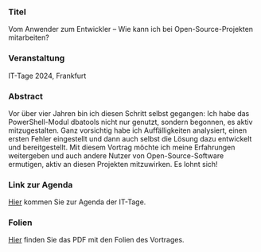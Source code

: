 ### Titel

Vom Anwender zum Entwickler – Wie kann ich bei Open-Source-Projekten mitarbeiten? 

### Veranstaltung

IT-Tage 2024, Frankfurt

### Abstract

Vor über vier Jahren bin ich diesen Schritt selbst gegangen: Ich habe das PowerShell-Modul dbatools nicht nur genutzt, sondern begonnen, es aktiv mitzugestalten. Ganz vorsichtig habe ich Auffälligkeiten analysiert, einen ersten Fehler eingestellt und dann auch selbst die Lösung dazu entwickelt und bereitgestellt. Mit diesem Vortrag möchte ich meine Erfahrungen weitergeben und auch andere Nutzer von Open-Source-Software ermutigen, aktiv an diesen Projekten mitzuwirken. Es lohnt sich!

### Link zur Agenda
       
[Hier](https://www.ittage.informatik-aktuell.de/programm/2024/vom-anwender-zum-entwickler-wie-kann-ich-bei-open-source-projekten-mitarbeiten.html) kommen Sie zur Agenda der IT-Tage.

### Folien

[Hier](2024-12-12-IT-Tage-OpenSource-mitarbeiten.pdf) finden Sie das PDF mit den Folien des Vortrages.
